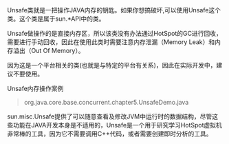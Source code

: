 Unsafe类就是一把操作JAVA内存的钥匙。如果你想搞破坏,可以使用Unsafe这个类。这个类是属于sun.*API中的类。

Unsafe做操作的是直接内存区，所以该类没有办法通过HotSpot的GC进行回收，需要进行手动回收，因此在使用此类时需要注意内存泄漏（Memory Leak）和内存溢出（Out Of Memory）。

因为这是一个平台相关的类(也就是与特定的平台有关系)，因此在实际开发中，建议不要使用。

Unsafe内存操作案例

>org.java.core.base.concurrent.chapter5.UnsafeDemo.java

sun.misc.Unsafe提供了可以随意查看及修改JVM中运行时的数据结构，尽管这些功能在JAVA开发本身是不适用的，Unsafe是一个用于研究学习HotSpot虚拟机非常棒的工具，因为它不需要调用C++代码，或者需要创建即时分析的工具。